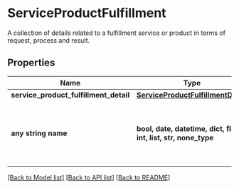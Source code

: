 # ServiceProductFulfillment

A collection of details related to a fulfillment service or product in terms of request, process and result.

## Properties
Name | Type | Description | Notes
------------ | ------------- | ------------- | -------------
**service_product_fulfillment_detail** | [**ServiceProductFulfillmentDetail**](ServiceProductFulfillmentDetail.md) |  | 
**any string name** | **bool, date, datetime, dict, float, int, list, str, none_type** | any string name can be used but the value must be the correct type | [optional]

[[Back to Model list]](../README.md#documentation-for-models) [[Back to API list]](../README.md#documentation-for-api-endpoints) [[Back to README]](../README.md)


